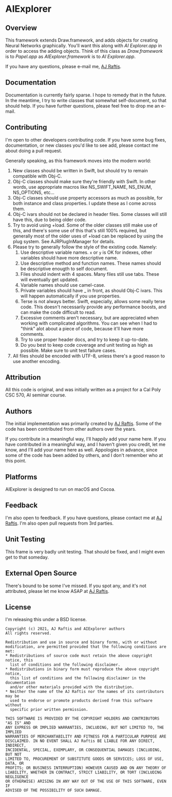 # AIExplorer

## Overview

This framework extends Draw.framework, and adds objects for creating Neural Networks graphically. You'll want this along with *AI Explorer.app* in order to access the adding objects. Think of this class as *Draw.framework* is to *Papel.app* as *AIExplorer.framework* is to *AI Explorer.app*.

If you have any questions, please e-mail me, [AJ Raftis](mailto:araftis@calpoly.edu).

## Documentation

Documentation is currently fairly sparse. I hope to remedy that in the future. In the meantime, I try to write classes that somewhat self-document, so that should help. If you have further questions, please feel free to drop me an e-mail. 

## Contributing

I'm open to other developers contributing code. If you have some bug fixes, documentation, or new classes you'd like to see add, please contact me about doing a pull request.

Generally speaking, as this framework moves into the modern world:

  1. New classes should be written in Swift, but should try to remain compatible with Obj-C.
  2. Obj-C classes should make sure they're friendly with Swift. In other words, use appropriate macros like NS_SWIFT_NAME, NS_ENUM, NS_OPTIONS, etc...
  3. Obj-C classes should use property accessors as much as possible, for both instance and class properties. I update these as I come across them.
  4. Obj-C ivars should not be declared in header files. Some classes will still have this, due to being older code.
  5. Try to avoid using +load. Some of the older classes still make use of this, and there's some use of this that's still 100% required, but generally most of the older uses of +load can be replaced by using the plug system. See AJRPlugInManager for details.
  6. Please try to generally follow the style of the existing code. Namely:
     1. Use descriptive variable names. `x` or `y` is OK for indexes, other variables should have more descriptive name.
     2. Use descriptive method and function names. These names should be descriptive enougth to self document.
     3. Files should indent with 4 spaces. Many files still use tabs. These will eventually get updated.
     4. Variable names should use camel-case.
     5. Private variables should have _ in front, as should Obj-C ivars. This will happen automatically if you use properties.
     6. Terse is not always better. Swift, especially, allows some really terse code. This doesn't necessarily provide any performance boosts, and can make the code difficult to read.
     7. Excessive comments aren't necessary, but are appreciated when working with complicated algorithms. You can see when I had to "think" alot about a piece of code, because it'll have more comments.
     8. Try to use proper header docs, and try to keep it up-to-date.
     9. Do you best to keep code coverage and unit testing as high as possible. Make sure to unit test failure cases.
  7. All files should be encoded with UTF-8, unless there's a good reason to use another encoding.

## Attribution

All this code is original, and was initially written as a project for a Cal Poly CSC 570, AI seminar course.

## Authors

The initial implementation was primarily created by [AJ Raftis](mailto:araftis@calpoly.edu). Some of the code has been contributed from other authors over the years.

If you contribute in a meaningful way, I'll happily add your name here. If you have contributed in a meaningful way, and I haven't given you credit, let me know, and I'll add your name here as well. Appologies in advance, since some of the code has been added by others, and I don't remember who at this point.

## Platforms

AIExplorer is designed to run on macOS and Cocoa.

## Feedback

I'm also open to feedback. If you have questions, please contact me at [AJ Raftis](mailto:araftis@calpoly.edu). I'm also open pull requests from 3rd parties.

## Unit Testing

This frame is very badly unit testing. That should be fixed, and I might even get to that someday.

## External Open Source

There's bound to be some I've missed. If you spot any, and it's not attributed, please let me know ASAP at [AJ Raftis](mailto:araftis@calpoly.edu).

## License

I'm releasing this under a BSD license.

```
Copyright (c) 2021, AJ Raftis and AIExplorer authors
All rights reserved.

Redistribution and use in source and binary forms, with or without
modification, are permitted provided that the following conditions are met:
* Redistributions of source code must retain the above copyright notice, this 
  list of conditions and the following disclaimer.
* Redistributions in binary form must reproduce the above copyright notice, 
  this list of conditions and the following disclaimer in the documentation 
  and/or other materials provided with the distribution.
* Neither the name of the AJ Raftis nor the names of its contributors may be 
  used to endorse or promote products derived from this software without 
  specific prior written permission.

THIS SOFTWARE IS PROVIDED BY THE COPYRIGHT HOLDERS AND CONTRIBUTORS "AS IS" AND 
ANY EXPRESS OR IMPLIED WARRANTIES, INCLUDING, BUT NOT LIMITED TO, THE IMPLIED 
WARRANTIES OF MERCHANTABILITY AND FITNESS FOR A PARTICULAR PURPOSE ARE 
DISCLAIMED. IN NO EVENT SHALL AJ Raftis BE LIABLE FOR ANY DIRECT, INDIRECT, 
INCIDENTAL, SPECIAL, EXEMPLARY, OR CONSEQUENTIAL DAMAGES (INCLUDING, BUT NOT 
LIMITED TO, PROCUREMENT OF SUBSTITUTE GOODS OR SERVICES; LOSS OF USE, DATA, OR 
PROFITS; OR BUSINESS INTERRUPTION) HOWEVER CAUSED AND ON ANY THEORY OF 
LIABILITY, WHETHER IN CONTRACT, STRICT LIABILITY, OR TORT (INCLUDING NEGLIGENCE 
OR OTHERWISE) ARISING IN ANY WAY OUT OF THE USE OF THIS SOFTWARE, EVEN IF 
ADVISED OF THE POSSIBILITY OF SUCH DAMAGE.
```
